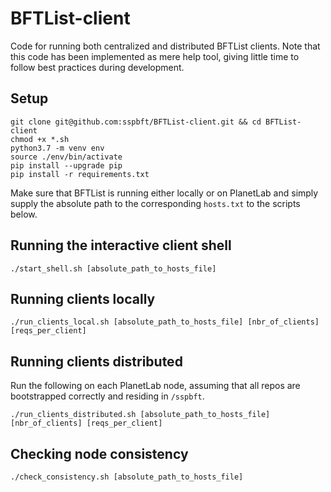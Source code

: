 # BFTList-client
Code for running both centralized and distributed BFTList clients. Note that this code has been implemented as mere help tool, giving little time to follow best practices during development.

## Setup
```
git clone git@github.com:sspbft/BFTList-client.git && cd BFTList-client
chmod +x *.sh
python3.7 -m venv env
source ./env/bin/activate
pip install --upgrade pip
pip install -r requirements.txt
```

Make sure that BFTList is running either locally or on PlanetLab and simply supply the absolute path to the corresponding `hosts.txt` to the scripts below.

## Running the interactive client shell
```
./start_shell.sh [absolute_path_to_hosts_file]
```

## Running clients locally
```
./run_clients_local.sh [absolute_path_to_hosts_file] [nbr_of_clients] [reqs_per_client]
```

## Running clients distributed
Run the following on each PlanetLab node, assuming that all repos are bootstrapped correctly and residing in `/sspbft`.
```
./run_clients_distributed.sh [absolute_path_to_hosts_file] [nbr_of_clients] [reqs_per_client]
```

## Checking node consistency
```
./check_consistency.sh [absolute_path_to_hosts_file]
```